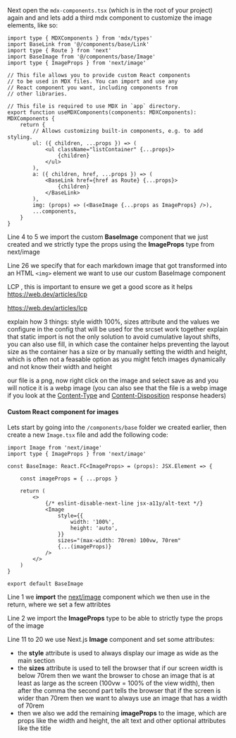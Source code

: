 Next open the `mdx-components.tsx` (which is in the root of your project) again and and lets add a third mdx component to customize the image elements, like so:

```mdx title="mdx-components.tsx" showLineNumbers {4-5} {26}
import type { MDXComponents } from 'mdx/types'
import BaseLink from '@/components/base/Link'
import type { Route } from 'next'
import BaseImage from '@/components/base/Image'
import type { ImageProps } from 'next/image'

// This file allows you to provide custom React components
// to be used in MDX files. You can import and use any
// React component you want, including components from
// other libraries.

// This file is required to use MDX in `app` directory.
export function useMDXComponents(components: MDXComponents): MDXComponents {
    return {
        // Allows customizing built-in components, e.g. to add styling.
        ul: ({ children, ...props }) => (
            <ul className="listContainer" {...props}>
                {children}
            </ul>
        ),
        a: ({ children, href, ...props }) => (
            <BaseLink href={href as Route} {...props}>
                {children}
            </BaseLink>
        ),
        img: (props) => (<BaseImage {...props as ImageProps} />),
        ...components,
    }
}
```

Line 4 to 5 we import the custom **BaseImage** component that we just created and we strictly type the props using the **ImageProps** type from next/image 

Line 26 we specify that for each markdown image that got transformed into an HTML `<img>` element we want to use our custom BaseImage component





LCP , this is important to ensure we get a good score as it helps https://web.dev/articles/lcp

https://web.dev/articles/lcp





explain how 3 things: style width 100%, sizes attribute and the values we configure in the config that will be used for the srcset work together
explain that static import is not the only solution to avoid cumulative layout shifts, you can also use fill, in which case the container helps preventing the layout size as the container has a size or by manually setting the width and height, which is often not a feasable option as you might fetch images dynamically and not know their width and height


our file is a png, now right click on the image and select save as and you will notice it is a webp image (you can also see that the file is a webp image if you look at the [Content-Type](https://developer.mozilla.org/en-US/docs/Web/HTTP/Headers/Content-Type) and [Content-Disposition](https://developer.mozilla.org/en-US/docs/Web/HTTP/Headers/Content-Disposition) response headers)



#### Custom React component for images

Lets start by going into the `/components/base` folder we created earlier, then create a new `Image.tsx` file and add the following code:

```tsx title="/components/base/Image.tsx" showLineNumbers {1} {2} {11-20}
import Image from 'next/image'
import type { ImageProps } from 'next/image'

const BaseImage: React.FC<ImageProps> = (props): JSX.Element => {

    const imageProps = { ...props }

    return (
        <>
            {/* eslint-disable-next-line jsx-a11y/alt-text */}
            <Image
                style={{
                    width: '100%',
                    height: 'auto',
                }}
                sizes="(max-width: 70rem) 100vw, 70rem"
                {...(imageProps)}
            />
        </>
    )
}

export default BaseImage
```

Line 1 we **import** the [next/image](https://nextjs.org/docs/app/api-reference/components/image) component which we then use in the return, where we set a few attribtes

Line 2 we import the **ImageProps** type to be able to strictly type the props of the image

Line 11 to 20 we use Next.js **Image** component and set some attributes:

* the **style** attribute is used to always display our image as wide as the main section
* the **sizes** attribute is used to tell the browser that if our screen width is below 70rem then we want the browser to chose an image that is at least as large as the screen (100vw = 100% of the view width), then after the comma the second part tells the browser that if the screen is wider than 70rem then we want to always use an image that has a width of 70rem
* then we also we add the remaining **imageProps** to the image, which are props like the width and height, the alt text and other optional attributes like the title
